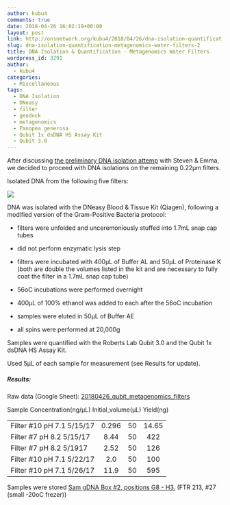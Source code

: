 ```yaml
---
author: kubu4
comments: true
date: 2018-04-26 16:02:19+00:00
layout: post
link: http://onsnetwork.org/kubu4/2018/04/26/dna-isolation-quantification-metagenomics-water-filters-2/
slug: dna-isolation-quantification-metagenomics-water-filters-2
title: DNA Isolation & Quantification - Metagenomics Water Filters
wordpress_id: 3291
author:
  - kubu4
categories:
  - Miscellaneous
tags:
  - DNA Isolation
  - DNeasy
  - filter
  - geoduck
  - metagenomics
  - Panopea generosa
  - Qubit 1x dsDNA HS Assay Kit
  - Qubit 3.0
---
```


After discussing [the preliminary DNA isolation attemp](http://onsnetwork.org/kubu4/2018/04/11/dna-isolation-quantification-metagenomics-water-filters/) with Steven & Emma, we decided to proceed with DNA isolations on the remaining 0.22μm filters.

Isolated DNA from the following five filters:

![](http://owl.fish.washington.edu/Athaliana/20180425_metagenome_filters.jpg)

DNA was isolated with the DNeasy Blood & Tissue Kit (Qiagen), following a modified version of the Gram-Positive Bacteria protocol:





  * filters were unfolded and unceremoniously stuffed into 1.7mL snap cap tubes


  * did not perform enzymatic lysis step


  * filters were incubated with 400μL of Buffer AL and 50μL of Proteinase K (both are double the volumes listed in the kit and are necessary to fully coat the filter in a 1.7mL snap cap tube)


  * 56oC incubations were performed overnight


  * 400μL of 100% ethanol was added to each after the 56oC incubation


  * samples were eluted in 50μL of Buffer AE


  * all spins were performed at 20,000g



Samples were quantified with the Roberts Lab Qubit 3.0 and the Qubit 1x dsDNA HS Assay Kit.

Used 5μL of each sample for measurement (see Results for update).



##### Results:



Raw data (Google Sheet): [20180426_qubit_metagenomics_filters](https://docs.google.com/spreadsheets/d/1v8H6ruVeF-zQCBOo8fWYj08yChqxwcfWhV1KZZXUo04/edit?usp=sharing)

<table >

<tr >
  Sample
  Concentration(ng/μL)
  Initial_volume(μL)
  Yield(ng)
</tr>

<tbody >
<tr >
  
<td align="left" >Filter #10 pH 7.1 5/15/17
</td>
  
<td align="center" >0.296
</td>
  
<td align="center" >50
</td>
  
<td align="center" >14.65
</td>
</tr>
<tr >
  
<td align="left" >Filter #7 pH 8.2 5/15/17
</td>
  
<td align="center" >8.44
</td>
  
<td align="center" >50
</td>
  
<td align="center" >422
</td>
</tr>
<tr >
  
<td align="left" >Filter #7 pH 8.2 5/1917
</td>
  
<td align="center" >2.52
</td>
  
<td align="center" >50
</td>
  
<td align="center" >126
</td>
</tr>
<tr >
  
<td align="left" >Filter #10 pH 7.1 5/22/17
</td>
  
<td align="center" >2.0
</td>
  
<td align="center" >50
</td>
  
<td align="center" >100
</td>
</tr>
<tr >
  
<td align="left" >Filter #10 pH 7.1 5/26/17
</td>
  
<td align="center" >11.9
</td>
  
<td align="center" >50
</td>
  
<td align="center" >595
</td>
</tr>
</tbody>
</table>

Samples were stored [Sam gDNA Box #2, positions G8 - H3.](https://docs.google.com/spreadsheets/d/1SWzKMKh7LBOgTfvEhJamE6pZFsTpRXY7otzXUC5fZSM/edit?usp=sharing) (FTR 213, #27 (small -20oC frezer))
